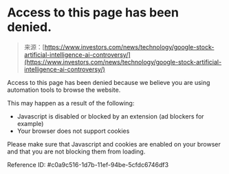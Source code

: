 <!--yml
category: 未分类
date: 2024-05-29 13:24:47
-->

# Access to this page has been denied.

> 来源：[https://www.investors.com/news/technology/google-stock-artificial-intelligence-ai-controversy/](https://www.investors.com/news/technology/google-stock-artificial-intelligence-ai-controversy/)

Access to this page has been denied because we believe you are using automation tools to browse the website.

This may happen as a result of the following:

*   Javascript is disabled or blocked by an extension (ad blockers for example)
*   Your browser does not support cookies

Please make sure that Javascript and cookies are enabled on your browser and that you are not blocking them from loading.

Reference ID: #c0a9c516-1d7b-11ef-94be-5cfdc6746df3